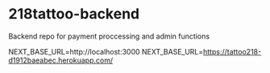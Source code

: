 # 218tattoo-backend
Backend repo for payment proccessing and admin functions

NEXT_BASE_URL=http://localhost:3000
NEXT_BASE_URL=https://tattoo218-d1912baeabec.herokuapp.com/